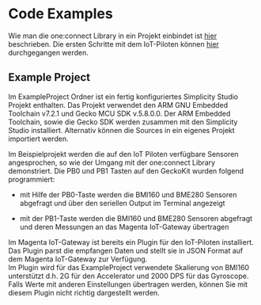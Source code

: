 # Code Examples
Wie man die one:connect Library in ein Projekt einbindet ist [hier](../04_oneconnect_verbindungslibrary/04_oneconnect_verbindungslibrary.md) beschrieben.
Die ersten Schritte mit dem IoT-Piloten können [hier](../05_first_steps/05_first_steps.md) durchgegangen werden.


## Example Project
Im ExampleProject Ordner ist ein fertig konfiguriertes Simplicity Studio Projekt enthalten.
Das Projekt verwendet den ARM GNU Embedded Toolchain v7.2.1 und Gecko MCU SDK v.5.8.0.0. Der ARM  Embedded Toolchain, sowie die Gecko SDK werden zusammen mit den Simplicity Studio installiert.
Alternativ können die Sources in ein eigenes Projekt importiert werden.

Im Beispielprojekt werden die auf den IoT Piloten verfügbare Sensoren angesprochen, so wie der Umgang mit der one:connect Library demonstriert. Die PB0 und PB1 Tasten auf den GeckoKit wurden folgend programmiert:  

- mit Hilfe der PB0-Taste werden die BMI160 und BME280 Sensoren abgefragt und über den
seriellen Output im Terminal angezeigt  

- mit der PB1-Taste werden die BMI160 und BME280 Sensoren abgefragt und deren Messungen an das Magenta IoT-Gateway übertragen

Im Magenta IoT-Gateway ist bereits ein Plugin für den IoT-Piloten installiert. Das Plugin parst die empfangen Daten und stellt sie in JSON Format auf dem Magenta IoT-Gateway zur Verfügung.  
Im Plugin wird für das ExampleProject verwendete Skalierung von BMI160 unterstützt d.h. 2G für den Accelerator und 2000 DPS für das Gyroscope. Falls Werte mit anderen Einstellungen übertragen werden, können Sie mit diesem Plugin nicht richtig dargestellt werden.

[linkLib]:[../04_oneconnect_verbindungslibrary]
[linkSteps]:[../05_first_steps]

